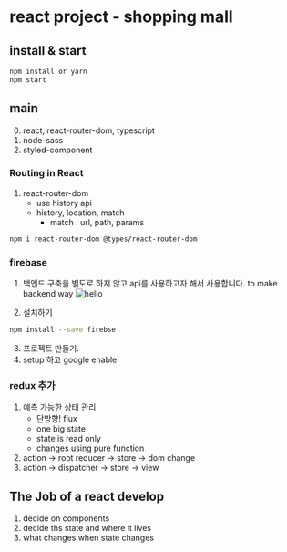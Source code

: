 # react project - shopping mall 

## install & start
```bash
npm install or yarn
npm start
```

## main
0. react, react-router-dom, typescript
1. node-sass
2. styled-component

### Routing in React
1. react-router-dom
    - use history api
    - history, location, match
        - match : url, path, params
```bash
npm i react-router-dom @types/react-router-dom
```

### firebase
1. 백엔드 구축을 별도로 하지 않고 api를 사용하고자 해서 사용합니다.
to make backend way
![hello](https://i.ibb.co/8PGZcB2/2021-03-03-12-47-19.png)

2. 설치하기
```bash
npm install --save firebse
```
3. 프로젝트 만들기.
4. setup 하고 google enable

### redux 추가
1. 예측 가능한 상태 관리
    - 단방향! flux
    - one big state
    - state is read only
    - changes using pure function
2. action -> root reducer -> store -> dom change
3. action -> dispatcher -> store -> view
    
## The Job of a react develop
1. decide on components
2. decide ths state and where it lives
3. what changes when state changes